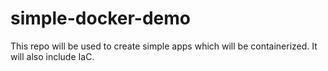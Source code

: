 # simple-docker-demo
This repo will be used to create simple apps which will be containerized. It will also include IaC.
